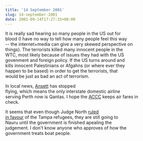 ```yaml
---
title: '14 September 2001'
slug: 14-september-2001
date: 2001-09-14T17:27:33+08:00
---
```


It is really sad hearing so many people in the US out for\
blood (I have no way to tell how many people feel this way\
\-- the internet+media can give a very skewed perspective on\
things). The terrorists killed many innocent people in the\
WTC, most likely because of issues they had with the US\
govenment and foreign policy. If the US turns around and\
kills innocent Palestinians or Afgahns (or where ever they\
happen to be based) in order to get the terrorists, that\
would be just as bad an act of terrorism.

In local news, [Ansett](http://www.ansett.com.au) has stopped\
flying, which means the only interstate domestic airline\
serving Perth now is Qantas. I hope the [ACCC](http://www.accc.gov.au)
keeps air fares in\
check.

It seems that even though Judge North [ruled\
in
favour](http://theage.com.au/news/national/2001/09/12/FFXAIY3LGRC.html)
of the Tampa refugees, they are still going to\
Nauru until the government is finished apealing the\
judgement. I don\'t know anyone who approves of how the\
government treats boat people.
